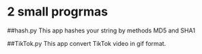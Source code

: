 # 2 small progrmas 

##hash.py
This app hashes your string by methods MD5 and SHA1

##TikTok.py
This app convert TikTok video in gif format. 
